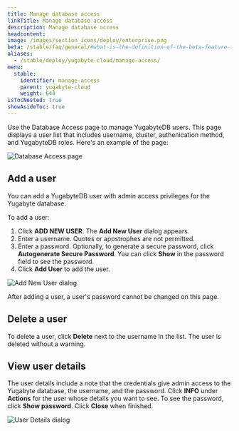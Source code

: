 ```yaml
---
title: Manage database access
linkTitle: Manage database access
description: Manage database access
headcontent:
image: /images/section_icons/deploy/enterprise.png
beta: /stable/faq/general/#what-is-the-definition-of-the-beta-feature-tag
aliases:
  - /stable/deploy/yugabyte-cloud/manage-access/
menu:
  stable:
    identifier: manage-access
    parent: yugabyte-cloud
    weight: 644
isTocNested: true
showAsideToc: true
---
```


Use the Database Access page to manage YugabyteDB users. This page displays a user list that includes username, cluster, authenication method, and YugabyteDB roles. Here's an example of the page:

![Database Access page](/images/deploy/yugabyte-cloud/database-access.png)

## Add a user

You can add a YugabyteDB user with admin access privileges for the Yugabyte database.

To add a user:

1. Click **ADD NEW USER**. The **Add New User** dialog appears.
2. Enter a username. Quotes or apostrophes are not permitted.
3. Enter a password. Optionally, to generate a secure password, click **Autogenerate Secure Password**. You can click **Show** in the password field to see the password.
4. Click **Add User** to add the user.

![Add New User dialog](/images/deploy/yugabyte-cloud/add-new-user.png)

After adding a user, a user's password cannot be changed on this page.

## Delete a user

To delete a user, click **Delete** next to the username in the list. The user is deleted without a warning.

## View user details

The user details include a note that the credentials give admin access to the Yugabyte database, the username, and the password. 
Click **INFO** under **Actions** for the user whose details you want to see.
To see the password, click **Show password**. Click **Close** when finished.

![User Details dialog](/images/deploy/yugabyte-cloud/user-details.png)

